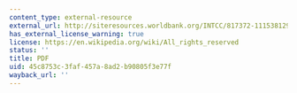 ```yaml
---
content_type: external-resource
external_url: http://siteresources.worldbank.org/INTCC/817372-1115381292846/20480614/PovertyAndClimateChangePresentation2003.pdf
has_external_license_warning: true
license: https://en.wikipedia.org/wiki/All_rights_reserved
status: ''
title: PDF
uid: 45c8753c-3faf-457a-8ad2-b90805f3e77f
wayback_url: ''
---
```

